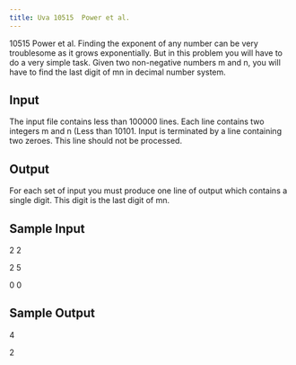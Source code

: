 ```yaml
---
title: Uva 10515  Power et al.
---
```


10515 Power et al.
Finding the exponent of any number can be very troublesome as it grows exponentially. But in this
problem you will have to do a very simple task. Given two non-negative numbers m and n, you will
have to find the last digit of mn in decimal number system.

## Input
The input file contains less than 100000 lines. Each line contains two integers m and n (Less than 10101.
Input is terminated by a line containing two zeroes. This line should not be processed.

## Output
For each set of input you must produce one line of output which contains a single digit. This digit is
the last digit of mn.

## Sample Input
<p>2 2</p><p>2 5</p><p>0 0</p><p></p>

## Sample Output
<p>4</p><p>2</p>